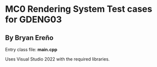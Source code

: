 # MC0 Rendering System Test cases for GDENG03
## By Bryan Ereño

Entry class file: **main.cpp**

Uses Visual Studio 2022 with the required libraries.
